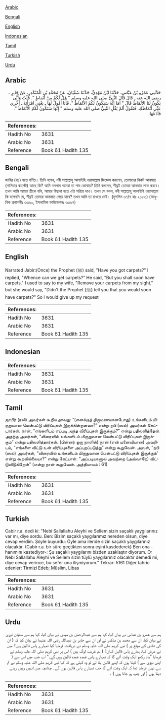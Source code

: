 [Arabic](#arabic)

[Bengali](#bengali)

[English](#english)

[Indonesian](#indonesian)

[Tamil](#tamil)

[Turkish](#turkish)

[Urdu](#urdu)

## Arabic


<div dir="rtl" lang="ar" style={{fontSize:'larger',backgroundColor:'#f8f9fa',padding:20}}>
حَدَّثَنِي عَمْرُو بْنُ عَبَّاسٍ، حَدَّثَنَا ابْنُ مَهْدِيٍّ، حَدَّثَنَا سُفْيَانُ، عَنْ مُحَمَّدِ بْنِ الْمُنْكَدِرِ، عَنْ جَابِرٍ ـ رضى الله عنه ـ قَالَ قَالَ النَّبِيُّ صلى الله عليه وسلم ‏"‏ هَلْ لَكُمْ مِنْ أَنْمَاطٍ ‏"‏‏.‏ قُلْتُ وَأَنَّى يَكُونُ لَنَا الأَنْمَاطُ قَالَ ‏"‏ أَمَا إِنَّهُ سَيَكُونُ لَكُمُ الأَنْمَاطُ ‏"‏‏.‏ فَأَنَا أَقُولُ لَهَا ـ يَعْنِي امْرَأَتَهُ ـ أَخِّرِي عَنِّي أَنْمَاطَكِ‏.‏ فَتَقُولُ أَلَمْ يَقُلِ النَّبِيُّ صلى الله عليه وسلم ‏"‏ إِنَّهَا سَتَكُونُ لَكُمُ الأَنْمَاطُ ‏"‏‏.‏ فَأَدَعُهَا‏.‏
</div>
<div style={{backgroundColor:'#f8f9fa',padding:20, marginBottom: 10}}><table> <thead> <tr> <th>References:</th> <th></th> </tr> </thead> <tbody><tr><td>Hadith No</td><td>3631</td></tr><tr><td>Arabic No</td><td>3631</td></tr><tr><td>Reference</td><td>Book 61 Hadith 135</td></tr></tbody></table></div>

## Bengali


<div dir="ltr" lang="bn" style={{fontSize:'larger',backgroundColor:'#f8f9fa',padding:20}}>
জাবির (রাঃ) হতে বর্ণিত। তিনি বলেন, নবী সাল্লাল্লাহু আলাইহি ওয়াসাল্লাম জিজ্ঞেস করলেন, তোমাদের নিকট আনমাত (গালিচার কার্পেট) আছে কি? আমি বললাম আমরা তা পাব কোথায়? তিনি বললেন, শীঘ্রই তোমরা আনমাত লাভ করবে। তখন আমি আমার স্ত্রীকে বলি, আমার বিছানা হতে এটা সরিয়ে দাও। তখন সে বলল, নবী সাল্লাল্লাহু আলাইহি ওয়াসাল্লাম কি বলেননি যে, শীঘ্রই তোমরা আনমাত পেয়ে যাবে? তখন আমি তা রাখতে দেই। (মুসলিম ৩৭/৭ হাঃ ২০৮৩) (আধুনিক প্রকাশনীঃ ৩৩৬০, ইসলামিক ফাউন্ডেশনঃ ৩৩৬৭)
</div>
<div style={{backgroundColor:'#f8f9fa',padding:20, marginBottom: 10}}><table> <thead> <tr> <th>References:</th> <th></th> </tr> </thead> <tbody><tr><td>Hadith No</td><td>3631</td></tr><tr><td>Arabic No</td><td>3631</td></tr><tr><td>Reference</td><td>Book 61 Hadith 135</td></tr></tbody></table></div>

## English


<div dir="ltr" lang="en" style={{fontSize:'larger',backgroundColor:'#f8f9fa',padding:20}}>
Narrated Jabir:(Once) the Prophet (ﷺ) said, "Have you got carpets?" I replied, "Whence can we get carpets?" He said, "But you shall soon have carpets." I used to say to my wife, "Remove your carpets from my sight," but she would say, "Didn't the Prophet (ﷺ) tell you that you would soon have carpets?" So I would give up my request
</div>
<div style={{backgroundColor:'#f8f9fa',padding:20, marginBottom: 10}}><table> <thead> <tr> <th>References:</th> <th></th> </tr> </thead> <tbody><tr><td>Hadith No</td><td>3631</td></tr><tr><td>Arabic No</td><td>3631</td></tr><tr><td>Reference</td><td>Book 61 Hadith 135</td></tr></tbody></table></div>

## Indonesian


<div dir="ltr" lang="id" style={{fontSize:'larger',backgroundColor:'#f8f9fa',padding:20}}>

</div>
<div style={{backgroundColor:'#f8f9fa',padding:20, marginBottom: 10}}><table> <thead> <tr> <th>References:</th> <th></th> </tr> </thead> <tbody><tr><td>Hadith No</td><td>3631</td></tr><tr><td>Arabic No</td><td>3631</td></tr><tr><td>Reference</td><td>Book 61 Hadith 135</td></tr></tbody></table></div>

## Tamil


<div dir="ltr" lang="ta" style={{fontSize:'larger',backgroundColor:'#f8f9fa',padding:20}}>
ஜாபிர் (ரலி) அவர்கள் கூறிய தாவது: “(எனக்குத் திருமணமானபோது) உங்களிடம் மிருதுவான மென்பட்டு விரிப்புகள் இருக்கின்றனவா?” என்று நபி (ஸல்) அவர்கள் கேட்டார்கள். நான், “எங்களிடம் எப்படி அந்த விரிப்புகள் இருக்கும்?” என்று பதிலளித்தேன். அதற்கு அவர்கள், “விரைவில் உங்களிடம் மிருதுவான மென்பட்டு விரிப்புகள் இருக்கும்” என்று பதிலளித்தார்கள். (பின்னர் ஒரு நாளில்) நான் (என் மனைவியான) அவரிடம், “எங்களை விட்டு உன் விரிப்புகளை அப்புறப்படுத்து” என்று கூறுவேன். அவள், “நபி (ஸல்) அவர்கள், “விரைவில் உங்களிடம் மிருதுவான மென்பட்டு விரிப்புகள் இருக்கும்' என்று கூறவில்லையா?” என்று கேட்பாள். “அப்படியானால் அவற்றை (அவ்வாறே) விட்டுவிடுகிறேன்” (என்று நான் கூறுவேன். அத்தியாயம் : 61)
</div>
<div style={{backgroundColor:'#f8f9fa',padding:20, marginBottom: 10}}><table> <thead> <tr> <th>References:</th> <th></th> </tr> </thead> <tbody><tr><td>Hadith No</td><td>3631</td></tr><tr><td>Arabic No</td><td>3631</td></tr><tr><td>Reference</td><td>Book 61 Hadith 135</td></tr></tbody></table></div>

## Turkish


<div dir="ltr" lang="tr" style={{fontSize:'larger',backgroundColor:'#f8f9fa',padding:20}}>
Cabir r.a. dedi ki: "Nebi Sallallahu Aleyhi ve Sellem sizin saçaklı yaygılarınız var mı, diye sordu. Ben: Bizim saçaklı yaygılarımız nereden olsun, diye cevap verdim. Şöyle buyurdu: Öyle ama ileride sizin saçaklı yaygılarınız olacaktır. (Cabir r.a. bir süre geçtikten sonra eşini kasdederek) Ben ona -hanımını kastediyor-: Şu saçaklı yaygılarını bizden uzaklaştır diyorum. O: Nebi Sallallahu Aleyhi ve Sellem sizin tüylü yaygılarınız olacaktır demedi mi, diye cevap verince, bu sefer ona ilişmiyorum." Tekrar: 5161 Diğer tahric edenler: Tirmizi Edeb; Müslim, Libas
</div>
<div style={{backgroundColor:'#f8f9fa',padding:20, marginBottom: 10}}><table> <thead> <tr> <th>References:</th> <th></th> </tr> </thead> <tbody><tr><td>Hadith No</td><td>3631</td></tr><tr><td>Arabic No</td><td>3631</td></tr><tr><td>Reference</td><td>Book 61 Hadith 135</td></tr></tbody></table></div>

## Urdu


<div dir="rtl" lang="ur" style={{fontSize:'larger',backgroundColor:'#f8f9fa',padding:20}}>
ہم سے عمرو بن عباس نے بیان کیا، کہا ہم سے عبدالرحمٰن بن مہدی نے بیان کیا، کہا ہم سے سفیان ثوری نے بیان کیا، ان سے محمد بن منکدر نے اور ان سے جابر بن عبداللہ رضی اللہ عنہما نے بیان کیا کہ ( ان کی شادی کے موقع پر ) نبی کریم صلی اللہ علیہ وسلم نے دریافت فرمایا کیا تمہارے پاس قالین ہیں؟ میں نے عرض کیا، ہمارے پاس قالین کہاں؟ ( ہم غریب لوگ ہیں ) اس پر نبی کریم صلی اللہ علیہ وسلم نے فرمایا ”یاد رکھو ایک وقت آئے گا کہ تمہارے پاس عمدہ عمدہ قالین ہوں گے۔“ اب جب میں اس سے ( اپنی بیوی سے ) کہتا ہوں کہ اپنے قالین ہٹا لے تو وہ کہتی ہے کہ کیا نبی کریم صلی اللہ علیہ وسلم نے تم سے نہیں فرمایا تھا کہ ایک وقت آئے گا جب تمہارے پاس قالین ہوں گے۔ چنانچہ میں انہیں وہیں رہنے دیتا ہوں ( اور چپ ہو جاتا ہوں ) ۔
</div>
<div style={{backgroundColor:'#f8f9fa',padding:20, marginBottom: 10}}><table> <thead> <tr> <th>References:</th> <th></th> </tr> </thead> <tbody><tr><td>Hadith No</td><td>3631</td></tr><tr><td>Arabic No</td><td>3631</td></tr><tr><td>Reference</td><td>Book 61 Hadith 135</td></tr></tbody></table></div>